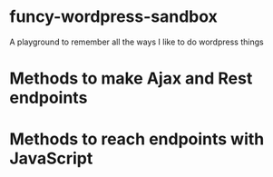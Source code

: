 # funcy-wordpress-sandbox
A playground to remember all the ways I like to do wordpress things

# Methods to make Ajax and Rest endpoints

# Methods to reach endpoints with JavaScript